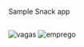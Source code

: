  Sample Snack app
##

![vagas ](https://user-images.githubusercontent.com/101153757/192162847-5d8a4fc5-b8bf-43fd-920d-246721bc661f.png)
![emprego](https://user-images.githubusercontent.com/101153757/192162909-cbc5edb0-d78d-456a-9d88-7c0c4a28da4d.png)
